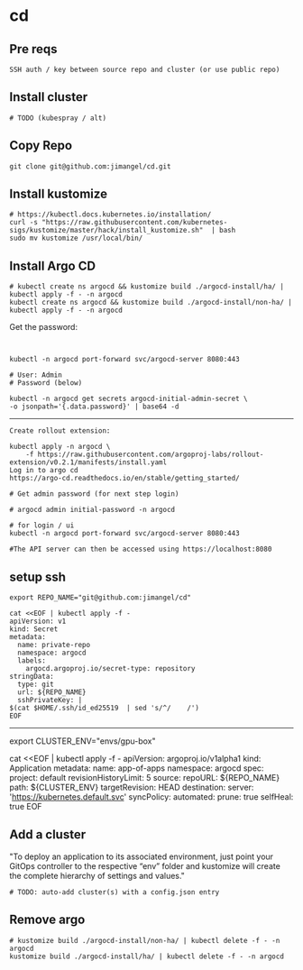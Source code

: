 # cd

## Pre reqs

```
SSH auth / key between source repo and cluster (or use public repo)
```

## Install cluster

```
# TODO (kubespray / alt)
```

## Copy Repo

```
git clone git@github.com:jimangel/cd.git
```


## Install kustomize

```
# https://kubectl.docs.kubernetes.io/installation/
curl -s "https://raw.githubusercontent.com/kubernetes-sigs/kustomize/master/hack/install_kustomize.sh"  | bash
sudo mv kustomize /usr/local/bin/
```

## Install Argo CD

```
# kubectl create ns argocd && kustomize build ./argocd-install/ha/ | kubectl apply -f - -n argocd
kubectl create ns argocd && kustomize build ./argocd-install/non-ha/ | kubectl apply -f - -n argocd
```

Get the password:



```


kubectl -n argocd port-forward svc/argocd-server 8080:443

# User: Admin
# Password (below)

kubectl -n argocd get secrets argocd-initial-admin-secret \
-o jsonpath='{.data.password}' | base64 -d
```


---

```
Create rollout extension:

kubectl apply -n argocd \
    -f https://raw.githubusercontent.com/argoproj-labs/rollout-extension/v0.2.1/manifests/install.yaml
Log in to argo cd
https://argo-cd.readthedocs.io/en/stable/getting_started/

# Get admin password (for next step login)

# argocd admin initial-password -n argocd

# for login / ui
kubectl -n argocd port-forward svc/argocd-server 8080:443

#The API server can then be accessed using https://localhost:8080
```

## setup ssh

```
export REPO_NAME="git@github.com:jimangel/cd"

cat <<EOF | kubectl apply -f -
apiVersion: v1
kind: Secret
metadata:
  name: private-repo
  namespace: argocd
  labels:
    argocd.argoproj.io/secret-type: repository
stringData:
  type: git
  url: ${REPO_NAME}
  sshPrivateKey: |
$(cat $HOME/.ssh/id_ed25519  | sed 's/^/    /')
EOF
```


---

export CLUSTER_ENV="envs/gpu-box"

cat <<EOF | kubectl apply -f -
apiVersion: argoproj.io/v1alpha1
kind: Application
metadata:
  name: app-of-apps
  namespace: argocd
spec:
  project: default
  revisionHistoryLimit: 5
  source:
    repoURL: ${REPO_NAME}
    path: ${CLUSTER_ENV}
    targetRevision: HEAD
  destination:
    server: 'https://kubernetes.default.svc'
  syncPolicy:
    automated:
      prune: true
      selfHeal: true
EOF

## Add a cluster

"To deploy an application to its associated environment, just point your GitOps controller to the respective “env” folder and kustomize will create the complete hierarchy of settings and values."

```
# TODO: auto-add cluster(s) with a config.json entry
```

## Remove argo

```
# kustomize build ./argocd-install/non-ha/ | kubectl delete -f - -n argocd
kustomize build ./argocd-install/ha/ | kubectl delete -f - -n argocd
```